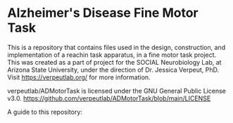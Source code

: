 # Alzheimer's Disease Fine Motor Task
This is a repository that contains files used in the design, construction, and implementation of a reachin task apparatus, in a fine motor task project. 
This was created as a part of project for the SOCIAL Neurobiology Lab, at Arizona State University, under the direction of Dr. Jessica Verpeut, PhD. 
Visit https://verpeutlab.org/ for more information. 

verpeutlab/ADMotorTask is licensed under the GNU General Public License v3.0. https://github.com/verpeutlab/ADMotorTask/blob/main/LICENSE

A guide to this repository:
